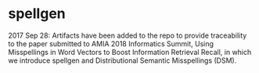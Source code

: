# spellgen

2017 Sep 28: Artifacts have been added to the repo to provide traceability to the paper submitted to AMIA 2018 Informatics Summit, Using Misspellings in Word Vectors to Boost Information Retrieval Recall, in which we introduce spellgen and Distributional Semantic Misspellings (DSM).
